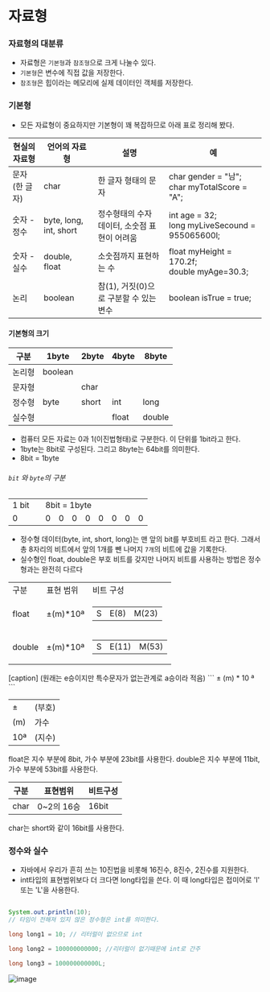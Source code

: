 # 자료형

### 자료형의 대분류

- 자료형은 `기본형`과 `참조형`으로 크게 나눌수 있다.
- `기본형`은 변수에 직접 값을 저장한다.
- `참조형`은 힙이라는 메모리에 실제 데이터인 객체를 저장한다.

### 기본형

- 모든 자료형이 중요하지만 기본형이 꽤 복잡하므로 아래 표로 정리해 봤다.

| 현실의 자료형 | 언어의 자료형 | 설명 | 예 |
|---|---|---|---|
| 문자(한 글자) | char| 한 글자 형태의 문자| char gender = "남"; <br/> char myTotalScore = "A";|
| 숫자 - 정수| byte, long, int, short | 정수형태의 수자 데이터, 소숫점 표현이 어려움 |int age = 32; <br> long myLiveSecound = 955065600l; |
| 숫자 - 실수 | double, float  |소숫점까지 표현하는 수| float myHeight = 170.2f; <br> double myAge=30.3; |
| 논리 | boolean | 참(1), 거짓(0)으로 구분할 수 있는 변수 | boolean isTrue = true; |

#### 기본형의 크기
| 구분 | 1byte | 2byte | 4byte | 8byte |
|---|---|---|---|---|
| 논리형 |boolean||||
| 문자형 ||char|||
| 정수형 | byte | short | int | long |
| 실수형 | ||float|double|

- 컴퓨터 모든 자료는 0과 1(이진법형태)로 구분한다. 이 단위를 1bit라고 한다. 
- 1byte는 8bit로 구성된다. 그리고 8byte는 64bit를 의미한다.
 - 8bit = 1byte





###### `bit` 와  `byte`의 구분

<table>
    <tr>
        <td>1 bit</td>
        <td></td>
        <td colspan="8"> 8bit = 1byte</td>    
    </tr>
    <tr>
        <td>0</td>
        <td></td>
        <td>0</td>    
        <td>0</td>    
        <td>0</td>    
        <td>0</td>    
        <td>0</td>    
        <td>0</td>    
        <td>0</td>    
        <td>0</td>    
    </tr>
</table>


- 정수형 데이터(byte, int, short, long)는 맨 앞의 bit를 부호비트 라고 한다. 그래서 총 8자리의 비트에서 앞의 1개를 뺀 나머지 `7개`의 비트에 값을 기록한다.
- 실수형인 float, double은 부호 비트를 갖지만 나머지 비트를 사용하는 방법은 정수형과는 완전히 다르다

<table>
    <tr>
        <td>구분</td>
        <td>표현 범위</td>
        <td>비트 구성</td>
    </tr>
    <tr>
        <td>float</td>
        <td>±(m)*10ª</td>
        <td> <table><tr><td>S</td><td>E(8)</td><td>M(23)</td></tr></table></td>
    </tr>
     <tr>
        <td>double</td>
        <td>±(m)*10ª</td>
        <td> <table><tr><td>S</td><td>E(11)</td><td>M(53)</td></tr></table></td>
    </tr>
</table>
[caption] (원래는 e승이지만 특수문자가 없는관계로 a승이라 적음)
```
± (m) * 10 ª
```

|||
|---|---|
| ± | (부호) |
| (m) | 가수 |
|10ª |(지수) |


float은 지수 부분에 8bit, 가수 부분에 23bit를 사용한다.
double은 지수 부분에 11bit, 가수 부분에 53bit를 사용한다.

|구분|표현범위|비트구성|
|---|---|---|
|char| 0~2의 16승| 16bit|

char는 short와 같이 16bit를 사용한다.


### 정수와 실수


- 자바에서 우리가 흔히 쓰는 10진법을 비롯해  16진수, 8진수, 2진수를 지원한다.
- int타입의 표현범위보다 더 크다면 long타입을 쓴다. 이 때 long타입은 접미어로 'l' 또는 'L'을 사용한다.
```java

System.out.println(10);
// 타임이 전해져 있지 않은 정수형은 int를 의미한다.

long long1 = 10; // 리터럴이 없으므로 int

long long2 = 100000000000; //리터럴이 없기때문에 int로 간주

long long3 = 100000000000L;

```

![image](https://user-images.githubusercontent.com/78067072/209140495-7428f860-8cde-4137-abe2-84a0d43573d7.png)
